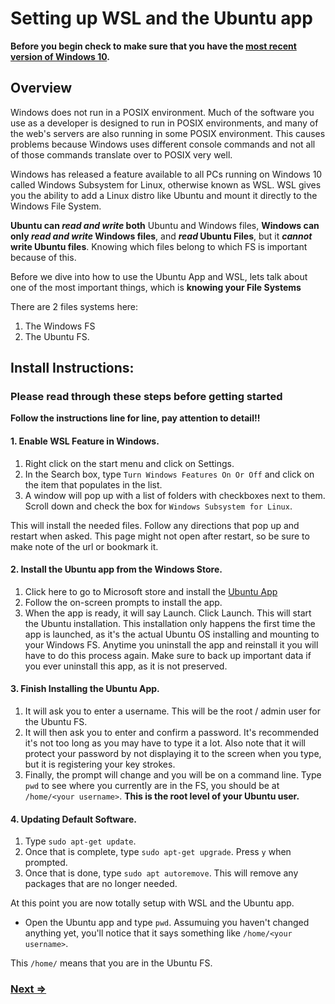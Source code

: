 # Setting up WSL and the Ubuntu app

**Before you begin check to make sure that you have the [most recent version of Windows 10](https://support.microsoft.com/en-us/help/4028685/windows-10-get-the-update).**

## Overview  
 
Windows does not run in a POSIX environment. Much of the software you use as a developer is designed to run in POSIX environments, and many of the web's servers are also running in some POSIX environment. This causes problems because Windows uses different console commands and not all of those commands translate over to POSIX very well.

Windows has released a feature available to all PCs running on Windows 10 called Windows Subsystem for Linux, otherwise known as WSL. WSL gives you the ability to add a Linux distro like Ubuntu and mount it directly to the Windows File System.

**Ubuntu can _read and write_ both** Ubuntu and Windows files, **Windows can only _read and write_ Windows files**, and **_read_ Ubuntu Files**, but it **_cannot_ write Ubuntu files**. Knowing which files belong to which FS is important because of this.

Before we dive into how to use the Ubuntu App and WSL, lets talk about one of the most important things, which is **knowing your File Systems**

There are 2 files systems here:

1. The Windows FS
2. The Ubuntu FS.


## Install Instructions:

### Please read through these steps before getting started

**Follow the instructions line for line, pay attention to detail!!**

#### 1. Enable WSL Feature in Windows.

1. Right click on the start menu and click on Settings.
2. In the Search box, type `Turn Windows Features On Or Off` and click on the item that populates in the list.
3. A window will pop up with a list of folders with checkboxes next to them. Scroll down and check the box for `Windows Subsystem for Linux`.

This will install the needed files. Follow any directions that pop up and restart when asked. This page might not open after restart, so be sure to make note of the url or bookmark it.

#### 2. Install the Ubuntu app from the Windows Store.

1. Click here to go to Microsoft store and install the [Ubuntu App](https://www.microsoft.com/en-us/store/p/ubuntu/9nblggh4msv6?activetab=pivot%3aoverviewtab)
1. Follow the on-screen prompts to install the app. 
1. When the app is ready, it will say Launch. Click Launch. This will start the Ubuntu installation. This installation only happens the first time the app is launched, as it's the actual Ubuntu OS installing and mounting to your Windows FS. Anytime you uninstall the app and reinstall it you will have to do this process again. Make sure to back up important data if you ever uninstall this app, as it is not preserved. 

#### 3. Finish Installing the Ubuntu App.

1. It will ask you to enter a username. This will be the root / admin user for the Ubuntu FS. 
1. It will then ask you to enter and confirm a password. It's recommended it's not too long as you may have to type it a lot. Also note that it will protect your password by not displaying it to the screen when you type, but it is registering your key strokes.
1. Finally, the prompt will change and you will be on a command line. Type `pwd` to see where you currently are in the FS, you should be at `/home/<your username>`. **This is the root level of your Ubuntu user.**

#### 4. Updating Default Software.

1. Type `sudo apt-get update`.
1. Once that is complete, type `sudo apt-get upgrade`. Press `y` when prompted. 
1. Once that is done, type `sudo apt autoremove`. This will remove any packages that are no longer needed.

At this point you are now totally setup with WSL and the Ubuntu app.

- Open the Ubuntu app and type `pwd`. Assumuing you haven't changed anything yet, you'll notice that it says something like `/home/<your username>`.

This `/home/` means that you are in the Ubuntu FS. 

### [Next ⇒](./04_updating_terminal.md)
